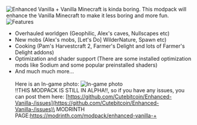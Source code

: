 ![Enhanced Vanilla +](https://cdn.modrinth.com/data/cached_images/f0c6a7c64cb6e54da13e34137ba35576eb7d3f20.png)
Vanilla Minecraft is kinda boring. This modpack will enhance the Vanilla Minecraft to make it less boring and more fun.
![Features](https://cdn.modrinth.com/data/cached_images/b0e21eff19d03af5cfed3885465c0c6587923213.png)
- Overhauled worldgen (Geophilic, Alex's caves, Nullscapes etc)
- New mobs (Alex's mobs, [Let's Do] WilderNature, Spawn etc)
- Cooking (Pam's Harvestcraft 2, Farmer's Delight and lots of Farmer's Delight addons)
- Optimization and shader support (There are some installed optimization mods like Sodium and some popular preinstalled shaders)
- And much much more...\
\
Here is an In-game photo:
![In-game photo](https://cdn.modrinth.com/data/9oGWok43/images/6bd5f53d0e95704ae21906b78c5da154583818f7.png)\
‼️THIS MODPACK IS STILL IN ALPHA‼️, so if you have any issues, you can post them here: [https://github.com/Cutebitcoin/Enhanced-Vanilla-/issues](https://github.com/Cutebitcoin/Enhanced-Vanilla-/issues)\
MODRINTH PAGE:https://modrinth.com/modpack/enhanced-vanilla-+
